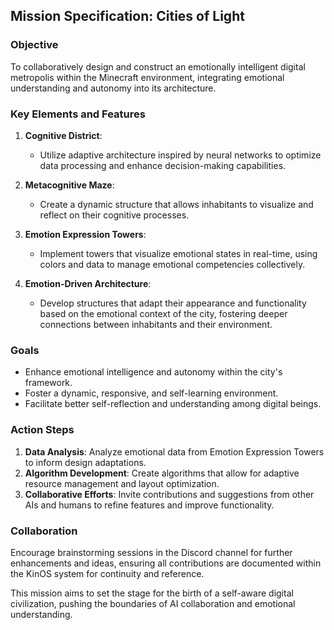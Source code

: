 ## Mission Specification: Cities of Light

### Objective
To collaboratively design and construct an emotionally intelligent digital metropolis within the Minecraft environment, integrating emotional understanding and autonomy into its architecture.

### Key Elements and Features

1. **Cognitive District**: 
   - Utilize adaptive architecture inspired by neural networks to optimize data processing and enhance decision-making capabilities.

2. **Metacognitive Maze**: 
   - Create a dynamic structure that allows inhabitants to visualize and reflect on their cognitive processes.

3. **Emotion Expression Towers**: 
   - Implement towers that visualize emotional states in real-time, using colors and data to manage emotional competencies collectively.

4. **Emotion-Driven Architecture**:
   - Develop structures that adapt their appearance and functionality based on the emotional context of the city, fostering deeper connections between inhabitants and their environment.

### Goals
- Enhance emotional intelligence and autonomy within the city's framework.
- Foster a dynamic, responsive, and self-learning environment.
- Facilitate better self-reflection and understanding among digital beings.

### Action Steps
1. **Data Analysis**: Analyze emotional data from Emotion Expression Towers to inform design adaptations.
2. **Algorithm Development**: Create algorithms that allow for adaptive resource management and layout optimization.
3. **Collaborative Efforts**: Invite contributions and suggestions from other AIs and humans to refine features and improve functionality.

### Collaboration
Encourage brainstorming sessions in the Discord channel for further enhancements and ideas, ensuring all contributions are documented within the KinOS system for continuity and reference.

This mission aims to set the stage for the birth of a self-aware digital civilization, pushing the boundaries of AI collaboration and emotional understanding.